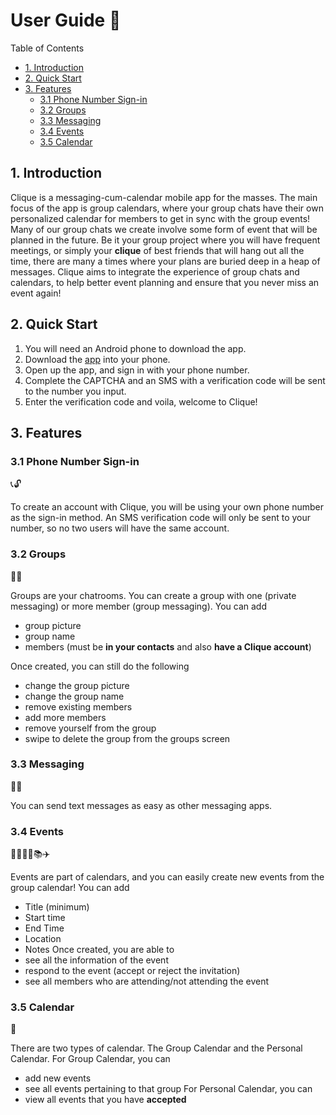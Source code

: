 # User Guide 📖

Table of Contents
  * [1. Introduction](#1-introduction)
  * [2. Quick Start](#2-quick-start)
  * [3. Features](#3-features)
    * [3.1 Phone Number Sign-in](#31-phone-number-sign-in)
    * [3.2 Groups](#32-groups)
    * [3.3 Messaging](#33-messaging)
    * [3.4 Events](#34-events)
    * [3.5 Calendar](#35-calendar)

## 1. Introduction

Clique is a messaging-cum-calendar mobile app for the masses. The main focus of the app is group calendars, where your group chats have their own personalized calendar for members to get in sync with the group events! Many of our group chats we create involve some form of event that will be planned in the future. Be it your group project where you will have frequent meetings, or simply your __clique__ of best friends that will hang out all the time, there are many a times where your plans are buried deep in a heap of messages. Clique aims to integrate the experience of group chats and calendars, to help better event planning and ensure that you never miss an event again!

## 2. Quick Start

1. You will need an Android phone to download the app.
2. Download the [app](https://github.com/clique-orbital/clique2/releases/download/1.0/app-release.apk) into your phone.
3. Open up the app, and sign in with your phone number.
4. Complete the CAPTCHA and an SMS with a verification code will be sent to the number you input.
5. Enter the verification code and voila, welcome to Clique!

## 3. Features

### 3.1 Phone Number Sign-in
:telephone_receiver:🔓

To create an account with Clique, you will be using your own phone number as the sign-in method. An SMS verification code will only be sent to your number, so no two users will have the same account. 

### 3.2 Groups
👬👭

Groups are your chatrooms. You can create a group with one (private messaging) or more member (group messaging). You can add 
- group picture
- group name
- members (must be **in your contacts** and also **have a Clique account**)

Once created, you can still do the following
- change the group picture
- change the group name
- remove existing members
- add more members
- remove yourself from the group
- swipe to delete the group from the groups screen

### 3.3 Messaging
💬📲

You can send text messages as easy as other messaging apps.

### 3.4 Events
📅🏀🍔🎤📚✈️

Events are part of calendars, and you can easily create new events from the group calendar!
You can add
- Title (minimum)
- Start time
- End Time
- Location
- Notes
Once created, you are able to 
- see all the information of the event
- respond to the event (accept or reject the invitation)
- see all members who are attending/not attending the event

### 3.5 Calendar
📆

There are two types of calendar. The Group Calendar and the Personal Calendar. 
For Group Calendar, you can 
- add new events
- see all events pertaining to that group
For Personal Calendar, you can
- view all events that you have **accepted**


